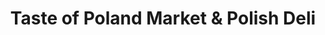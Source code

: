 ---
title: "Taste of Poland Market & Polish Deli"
url: /naples/taste-of-poland-market-and-polish-deli/
shop: supermarket
---
